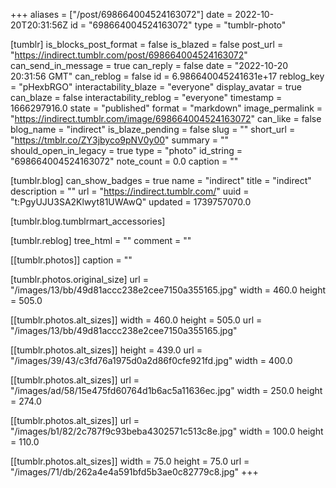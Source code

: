 +++
aliases = ["/post/698664004524163072"]
date = 2022-10-20T20:31:56Z
id = "698664004524163072"
type = "tumblr-photo"

[tumblr]
is_blocks_post_format = false
is_blazed = false
post_url = "https://indirect.tumblr.com/post/698664004524163072"
can_send_in_message = true
can_reply = false
date = "2022-10-20 20:31:56 GMT"
can_reblog = false
id = 6.986640045241631e+17
reblog_key = "pHexbRGO"
interactability_blaze = "everyone"
display_avatar = true
can_blaze = false
interactability_reblog = "everyone"
timestamp = 1666297916.0
state = "published"
format = "markdown"
image_permalink = "https://indirect.tumblr.com/image/698664004524163072"
can_like = false
blog_name = "indirect"
is_blaze_pending = false
slug = ""
short_url = "https://tmblr.co/ZY3jbyco9pNV0y00"
summary = ""
should_open_in_legacy = true
type = "photo"
id_string = "698664004524163072"
note_count = 0.0
caption = ""

[tumblr.blog]
can_show_badges = true
name = "indirect"
title = "indirect"
description = ""
url = "https://indirect.tumblr.com/"
uuid = "t:PgyUJU3SA2Klwyt81UWAwQ"
updated = 1739757070.0

[tumblr.blog.tumblrmart_accessories]

[tumblr.reblog]
tree_html = ""
comment = ""

[[tumblr.photos]]
caption = ""

[tumblr.photos.original_size]
url = "/images/13/bb/49d81accc238e2cee7150a355165.jpg"
width = 460.0
height = 505.0

[[tumblr.photos.alt_sizes]]
width = 460.0
height = 505.0
url = "/images/13/bb/49d81accc238e2cee7150a355165.jpg"

[[tumblr.photos.alt_sizes]]
height = 439.0
url = "/images/39/43/c3fd76a1975d0a2d86f0cfe921fd.jpg"
width = 400.0

[[tumblr.photos.alt_sizes]]
url = "/images/ad/58/15e475fd60764d1b6ac5a11636ec.jpg"
width = 250.0
height = 274.0

[[tumblr.photos.alt_sizes]]
url = "/images/b1/82/2c787f9c93beba4302571c513c8e.jpg"
width = 100.0
height = 110.0

[[tumblr.photos.alt_sizes]]
width = 75.0
height = 75.0
url = "/images/71/db/262a4e4a591bfd5b3ae0c82779c8.jpg"
+++
